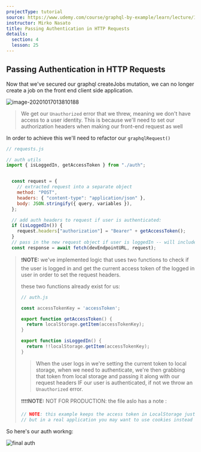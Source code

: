 ```yaml
---
projectType: tutorial
source: https://www.udemy.com/course/graphql-by-example/learn/lecture/16580146#overview
instructor: Mirko Nasato
title: Passing Authentication in HTTP Requests
details:
  section: 4
  lesson: 25
---
```




## Passing Authentication in HTTP Requests

Now that we've secured our graphql createJobs mutation, we can no longer create a job on the front end client side application. 

![image-20201017013810188](https://tva1.sinaimg.cn/large/007S8ZIlly1gjs9xbydhqj30tk0cbgnr.jpg)



> We get our `Unauthorized` error that we threw, meaning we don't have access to a user identity. This is because we'll need to set our authorization headers when making our front-end request as well



In order to achieve this we'll need to refactor our `graphqlRequest()`

```js
// requests.js

// auth utils
import { isLoggedIn, getAccessToken } from "./auth"; 


  const request = {
    // extracted request into a separate object
    method: "POST",
    headers: { "content-type": "application/json" },
    body: JSON.stringify({ query, variables }),
  };

  // add auth headers to request if user is authenticated:
  if (isLoggedIn()) {
    request.headers["authorization"] = "Bearer" + getAccessToken();
  }
  // pass in the new request object if user is loggedIn -- will include headers:
  const response = await fetch(devEndpointURL, request);
```

> ❗️**NOTE:** we've implemented logic that uses two functions to check if the user is logged in and get the current access token of the logged in user in order to set the request headers.
>
> these two functions already exist for us:
>
> ```js
> // auth.js
> 
> const accessTokenKey = 'accessToken';
> 
> export function getAccessToken() {
>   return localStorage.getItem(accessTokenKey);
> }
> 
> export function isLoggedIn() {
>   return !!localStorage.getItem(accessTokenKey);
> }
> ```
>
> > When the user logs in we're setting the current token to local storage, when we need to authenticate, we're then grabbing that token from local storage and passing it along with our request headers IF our user is authenticated, if not we throw an `Unauthorized` error. 
>
> 
>
> ❗️❗️❗️❗️**NOTE:** NOT FOR PRODUCTION: the file aslo has a note :
>
> ```js
> // NOTE: this example keeps the access token in LocalStorage just because it's simpler
> // but in a real application you may want to use cookies instead for better security
> ```
>
> 

So here's our auth workng:

![final auth](https://tva1.sinaimg.cn/large/007S8ZIlly1gjsz6mtt30g30to0rqx6s.gif)

